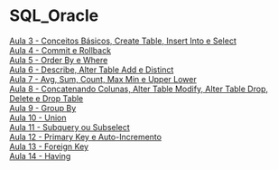 # SQL_Oracle

[Aula 3 - Conceitos Básicos, Create Table, Insert Into e Select](https://github.com/LobatoCode/SQL_Oracle/blob/main/Aula3.sql)<br>
[Aula 4 - Commit e Rollback](https://github.com/LobatoCode/SQL_Oracle/blob/main/Aula4.sql)<br>
[Aula 5 - Order By e Where](https://github.com/LobatoCode/SQL_Oracle/blob/main/Aula5.sql)<br>
[Aula 6 - Describe, Alter Table Add e Distinct](https://github.com/LobatoCode/SQL_Oracle/blob/main/Aula6.sql)<br>
[Aula 7 - Avg, Sum, Count, Max Min e Upper Lower](https://github.com/LobatoCode/SQL_Oracle/blob/main/Aula7.sql)<br>
[Aula 8 - Concatenando Colunas, Alter Table Modify, Alter Table Drop, Delete e Drop Table](https://github.com/LobatoCode/SQL_Oracle/blob/main/Aula8.sql)<br>
[Aula 9 - Group By](https://github.com/LobatoCode/SQL_Oracle/blob/main/Aula9.sql)<br>
[Aula 10 - Union](https://github.com/LobatoCode/SQL_Oracle/blob/main/Aula10.sql)<br>
[Aula 11 - Subquery ou Subselect](https://github.com/LobatoCode/SQL_Oracle/blob/main/Aula11.sql)<br>
[Aula 12 - Primary Key e Auto-Incremento](https://github.com/LobatoCode/SQL_Oracle/blob/main/Aula12.sql)<br>
[Aula 13 - Foreign Key](https://github.com/LobatoCode/SQL_Oracle/blob/main/Aula13.sql)<br>
[Aula 14 - Having](https://github.com/LobatoCode/SQL_Oracle/blob/main/Aula14.sql)
